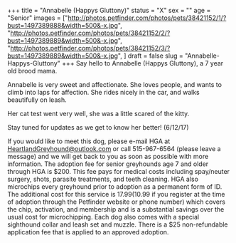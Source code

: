 +++
title = "Annabelle (Happys Gluttony)"
status = "X"
sex = ""
age = "Senior"
images = ["http://photos.petfinder.com/photos/pets/38421152/1/?bust=1497389888&width=500&-x.jpg",
"http://photos.petfinder.com/photos/pets/38421152/2/?bust=1497389889&width=500&-x.jpg",
"http://photos.petfinder.com/photos/pets/38421152/3/?bust=1497389889&width=500&-x.jpg",
]
draft = false
slug = "Annabelle-Happys-Gluttony"
+++
Say hello to Annabelle (Happys Gluttony), a 7 year old brood mama.

Annabelle is very sweet and affectionate. She loves people, and wants to climb into laps for affection. She rides nicely in the car, and walks beautifully on leash.

Her cat test went very well, she was a little scared of the kitty. 

Stay tuned for updates as we get to know her better! (6/12/17)

If you would like to meet this dog, please e-mail HGA at HeartlandGreyhound@outlook.com or call 515-967-6564 (please leave a message) and we will get back to you as soon as possible with more information. The adoption fee for senior greyhounds age 7 and older  through HGA is $200. This fee pays for medical costs including spay/neuter surgery, shots, parasite treatments, and teeth cleaning. HGA also microchips every greyhound prior to adoption as a permanent form of ID. The additional cost for this service is $17.99 ($10.99 if you register at the time of adoption through the Petfinder website or phone number) which covers the chip, activation, and membership and is a substantial savings over the usual cost for microchipping. Each dog also comes with a special sighthound collar and leash set and muzzle. There is a $25 non-refundable application fee that is applied to an approved adoption.
